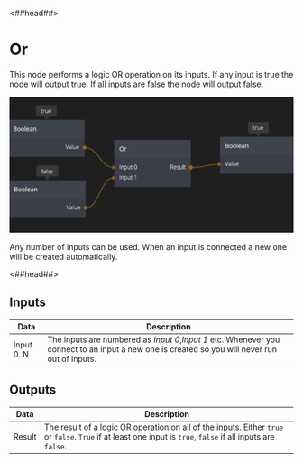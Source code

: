 <##head##>

# Or

This node performs a logic OR operation on its inputs. If any input is <span class="ndl-data">true</span> the node will output <span class="ndl-data">true</span>. If all inputs are <span class="ndl-data">false</span> the node will output <span class="ndl-data">false</span>.

![](or_node.png)

Any number of inputs can be used. When an input is connected a new one will be created automatically.

<##head##>

## Inputs

| Data                                     | Description                                                                                                                                    |
| ---------------------------------------- | ---------------------------------------------------------------------------------------------------------------------------------------------- |
| <span class="ndl-data">Input 0..N</span> | The inputs are numbered as _Input 0_,_Input 1_ etc. Whenever you connect to an input a new one is created so you will never run out of inputs. |

## Outputs

| Data                                 | Description                                                                                                                                                   |
| ------------------------------------ | ------------------------------------------------------------------------------------------------------------------------------------------------------------- |
| <span class="ndl-data">Result</span> | The result of a logic OR operation on all of the inputs. Either `true` or `false`. `True` if at least one input is `true`, `false` if all inputs are `false`. |
